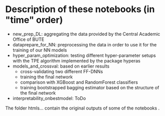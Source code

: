 # Description of these notebooks (in "time" order)

  * new_prep_DL: aggregating the data provided by the Central Academic Office of BUTE
  * dataprepare_for_NN: preprocessing the data in order to use it for the training of our NN models
  * hyper_param_optimization: testing different hyper-parameter setups with the TPE algorithm implemented by the package hyperas
  * models_and_crossval: based on earlier results
    * cross-validating two different FF-DNNs
    * training the final network
    * comparison with XGBoost and RandomForest classifiers
    * training bootstrapped bagging estimator based on the structure of the final network
  * interpretability_onbestmodel: ToDo
  
The folder htmls... contain the original outputs of some of the notebooks .
